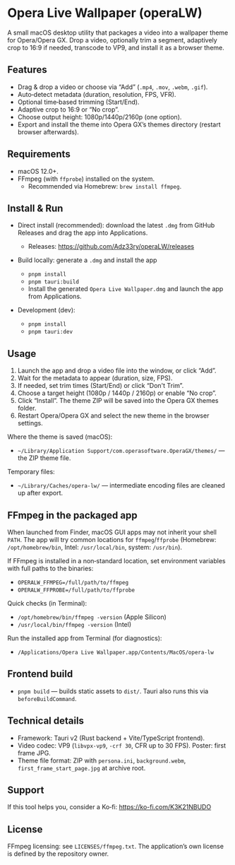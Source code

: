 # Opera Live Wallpaper (operaLW)

A small macOS desktop utility that packages a video into a wallpaper theme for Opera/Opera GX. Drop a video, optionally trim a segment, adaptively crop to 16:9 if needed, transcode to VP9, and install it as a browser theme.

## Features
- Drag & drop a video or choose via “Add” (`.mp4`, `.mov`, `.webm`, `.gif`).
- Auto‑detect metadata (duration, resolution, FPS, VFR).
- Optional time‑based trimming (Start/End).
- Adaptive crop to 16:9 or “No crop”.
- Choose output height: 1080p/1440p/2160p (one option).
- Export and install the theme into Opera GX’s themes directory (restart browser afterwards).

## Requirements
- macOS 12.0+.
- FFmpeg (with `ffprobe`) installed on the system.
  - Recommended via Homebrew: `brew install ffmpeg`.

## Install & Run
- Direct install (recommended): download the latest `.dmg` from GitHub Releases and drag the app into Applications.
  - Releases: https://github.com/Adz33ry/operaLW/releases

- Build locally: generate a `.dmg` and install the app
  - `pnpm install`
  - `pnpm tauri:build`
  - Install the generated `Opera Live Wallpaper.dmg` and launch the app from Applications.

- Development (dev):
  - `pnpm install`
  - `pnpm tauri:dev`

## Usage
1. Launch the app and drop a video file into the window, or click “Add”.
2. Wait for the metadata to appear (duration, size, FPS).
3. If needed, set trim times (Start/End) or click “Don't Trim”.
4. Choose a target height (1080p / 1440p / 2160p) or enable “No crop”.
5. Click “Install”. The theme ZIP will be saved into the Opera GX themes folder.
6. Restart Opera/Opera GX and select the new theme in the browser settings.

Where the theme is saved (macOS):
- `~/Library/Application Support/com.operasoftware.OperaGX/themes/` — the ZIP theme file.

Temporary files:
- `~/Library/Caches/opera-lw/` — intermediate encoding files are cleaned up after export.

## FFmpeg in the packaged app
When launched from Finder, macOS GUI apps may not inherit your shell `PATH`. The app will try common locations for `ffmpeg`/`ffprobe` (Homebrew: `/opt/homebrew/bin`, Intel: `/usr/local/bin`, system: `/usr/bin`).

If FFmpeg is installed in a non‑standard location, set environment variables with full paths to the binaries:
- `OPERALW_FFMPEG=/full/path/to/ffmpeg`
- `OPERALW_FFPROBE=/full/path/to/ffprobe`

Quick checks (in Terminal):
- `/opt/homebrew/bin/ffmpeg -version` (Apple Silicon)
- `/usr/local/bin/ffmpeg -version` (Intel)

Run the installed app from Terminal (for diagnostics):
- `/Applications/Opera Live Wallpaper.app/Contents/MacOS/opera-lw`

## Frontend build
- `pnpm build` — builds static assets to `dist/`. Tauri also runs this via `beforeBuildCommand`.

## Technical details
- Framework: Tauri v2 (Rust backend + Vite/TypeScript frontend).
- Video codec: VP9 (`libvpx-vp9`, `-crf 30`, CFR up to 30 FPS). Poster: first frame JPG.
- Theme file format: ZIP with `persona.ini`, `background.webm`, `first_frame_start_page.jpg` at archive root.

## Support
If this tool helps you, consider a Ko‑fi: https://ko-fi.com/K3K21NBUDO

## License
FFmpeg licensing: see `LICENSES/ffmpeg.txt`. The application’s own license is defined by the repository owner.
